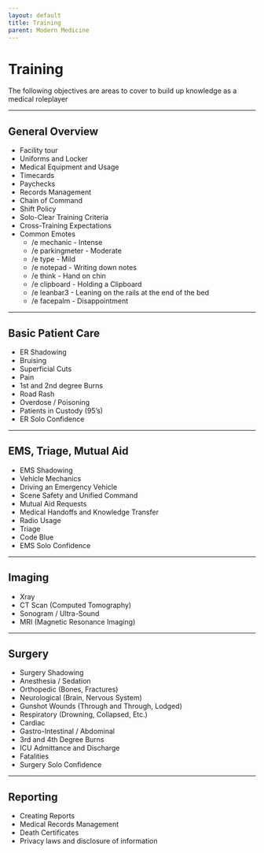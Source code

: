 ```yaml
---
layout: default
title: Training
parent: Modern Medicine
---
```


# Training
The following objectives are areas to cover to build up knowledge as a medical roleplayer

---
## General Overview
- Facility tour
- Uniforms and Locker
- Medical Equipment and Usage
- Timecards
- Paychecks
- Records Management
- Chain of Command
- Shift Policy
- Solo-Clear Training Criteria
- Cross-Training Expectations
- Common Emotes
    - /e mechanic - Intense
    - /e parkingmeter - Moderate
    - /e type - Mild
    - /e notepad - Writing down notes
    - /e think - Hand on chin
    - /e clipboard - Holding a Clipboard
    - /e leanbar3 - Leaning on the rails at the end of the bed
    - /e facepalm - Disappointment

---

## Basic Patient Care
- ER Shadowing
- Bruising
- Superficial Cuts
- Pain
- 1st and 2nd degree Burns
- Road Rash
- Overdose / Poisoning
- Patients in Custody (95’s)
- ER Solo Confidence

---

## EMS, Triage, Mutual Aid
- EMS Shadowing
- Vehicle Mechanics
- Driving an Emergency Vehicle
- Scene Safety and Unified Command
- Mutual Aid Requests
- Medical Handoffs and Knowledge Transfer
- Radio Usage
- Triage
- Code Blue
- EMS Solo Confidence

---

## Imaging
- Xray
- CT Scan (Computed Tomography)
- Sonogram / Ultra-Sound
- MRI (Magnetic Resonance Imaging)

---

## Surgery
- Surgery Shadowing
- Anesthesia / Sedation
- Orthopedic (Bones, Fractures)
- Neurological (Brain, Nervous System)
- Gunshot Wounds (Through and Through, Lodged)
- Respiratory (Drowning, Collapsed, Etc.)
- Cardiac
- Gastro-Intestinal / Abdominal
- 3rd and 4th Degree Burns
- ICU Admittance and Discharge
- Fatalities
- Surgery Solo Confidence

---

## Reporting
- Creating Reports
- Medical Records Management
- Death Certificates
- Privacy laws and disclosure of information
